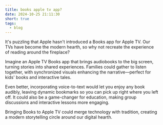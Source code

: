 ```yaml
---
title: books apple tv app?
date: 2024-10-25 21:11:30
short: true
tags:
  - blog
---
```


It's puzzling that Apple hasn't introduced a Books app for Apple TV. Our TVs have become the modern hearth, so why not recreate the experience of reading around the fireplace?

Imagine an Apple TV Books app that brings audiobooks to the big screen, turning stories into shared experiences. Families could gather to listen together, with synchronized visuals enhancing the narrative—perfect for kids' books and interactive tales.

Even better, incorporating voice-to-text would let you enjoy any book audibly, leaving dynamic bookmarks so you can pick up right where you left off. It could also be a game-changer for education, making group discussions and interactive lessons more engaging.

Bringing Books to Apple TV could merge technology with tradition, creating a modern storytelling circle around our digital hearth.

